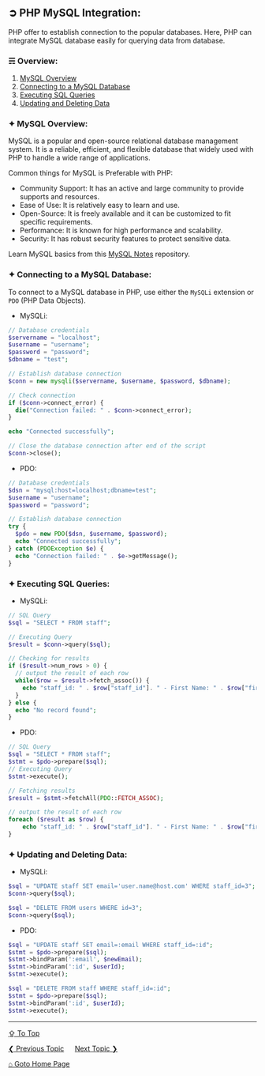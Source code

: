 ## &#10162; PHP MySQL Integration:
PHP offer to establish connection to the popular databases. Here, PHP can integrate MySQL database easily for querying data from database.

### &#9780; Overview:
1. [MySQL Overview](#-mysql-overview)
2. [Connecting to a MySQL Database](#-connecting-to-a-mysql-database)
3. [Executing SQL Queries](#-executing-sql-queries)
4. [Updating and Deleting Data](#-updating-and-deleting-data)

### &#10022; MySQL Overview:
MySQL is a popular and open-source relational database management system. It is a reliable, efficient, and flexible database that widely used with PHP to handle a wide range of applications.

Common things for MySQL is Preferable with PHP:
- Community Support: It has an active and large community to provide supports and resources.
- Ease of Use: It is relatively easy to learn and use.
- Open-Source: It is freely available and it can be customized to fit specific requirements.
- Performance: It is known for high performance and scalability.
- Security: It has robust security features to protect sensitive data.

Learn MySQL basics from this [MySQL Notes](https://github.com/ag-sanjjeev/mysql-notes) repository.

### &#10022; Connecting to a MySQL Database:
To connect to a MySQL database in PHP, use either the `MySQLi` extension or `PDO` (PHP Data Objects).

- MySQLi:
```php
// Database credentials
$servername = "localhost";
$username = "username";
$password = "password";
$dbname = "test";

// Establish database connection
$conn = new mysqli($servername, $username, $password, $dbname);

// Check connection
if ($conn->connect_error) {
  die("Connection failed: " . $conn->connect_error);
}

echo "Connected successfully";

// Close the database connection after end of the script
$conn->close();
```

- PDO:
```php
// Database credentials
$dsn = "mysql:host=localhost;dbname=test";
$username = "username";
$password = "password";

// Establish database connection
try {
  $pdo = new PDO($dsn, $username, $password);
  echo "Connected successfully";
} catch (PDOException $e) {
  echo "Connection failed: " . $e->getMessage();
}
```

### &#10022; Executing SQL Queries:

- MySQLi:
```php
// SQL Query
$sql = "SELECT * FROM staff";

// Executing Query
$result = $conn->query($sql);

// Checking for results
if ($result->num_rows > 0) {
  // output the result of each row
  while($row = $result->fetch_assoc()) {
    echo "staff_id: " . $row["staff_id"]. " - First Name: " . $row["first_name"] . "<br>";
  }
} else {
  echo "No record found";
}
```

- PDO:
```php
// SQL Query
$sql = "SELECT * FROM staff";
$stmt = $pdo->prepare($sql);
// Executing Query
$stmt->execute();

// Fetching results
$result = $stmt->fetchAll(PDO::FETCH_ASSOC);

// output the result of each row
foreach ($result as $row) {
    echo "staff_id: " . $row["staff_id"]. " - First Name: " . $row["first_name"] . "<br>";
}
```

### &#10022; Updating and Deleting Data:

- MySQLi:
```php
$sql = "UPDATE staff SET email='user.name@host.com' WHERE staff_id=3";
$conn->query($sql);

$sql = "DELETE FROM users WHERE id=3";
$conn->query($sql);
```

- PDO:
```php
$sql = "UPDATE staff SET email=:email WHERE staff_id=:id";
$stmt = $pdo->prepare($sql);
$stmt->bindParam(':email', $newEmail);
$stmt->bindParam(':id', $userId);
$stmt->execute();

$sql = "DELETE FROM staff WHERE staff_id=:id";
$stmt = $pdo->prepare($sql);
$stmt->bindParam(':id', $userId);
$stmt->execute();
```

---
[&#8682; To Top](#-php-mysql-integration)

[&#10094; Previous Topic](./database-abstraction-layers.md) &emsp; [Next Topic &#10095;](./remember-logged-in-user.md)

[&#8962; Goto Home Page](../README.md)